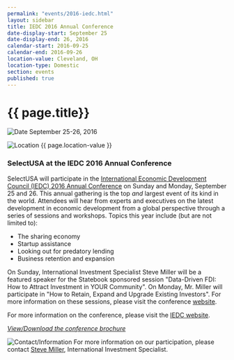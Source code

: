 ```yaml
---
permalink: "events/2016-iedc.html"
layout: sidebar
title: IEDC 2016 Annual Conference
date-display-start: September 25
date-display-end: 26, 2016
calendar-start: 2016-09-25
calendar-end: 2016-09-26
location-value: Cleveland, OH
location-type: Domestic
section: events
published: true
---
```


# {{ page.title}}

![Date](https://google.github.io/material-design-icons/action/svg/design/ic_event_24px.svg "Date") September 25-26, 2016

![Location](http://google.github.io/material-design-icons/social/svg/design/ic_location_city_24px.svg "Location") {{ page.location-value }}

### SelectUSA at the IEDC 2016 Annual Conference

SelectUSA will participate in the [International Economic Development Council (IEDC) 2016 Annual Conference](http://www.iedcevents.org/AnnualConference/index.html) on Sunday and Monday, September 25 and 26. This annual gathering is the top _and_ largest event of its kind in the world. Attendees will hear from experts and executives on the latest development in economic development from a global perspective through a series of sessions and workshops. Topics this year include (but are not limited to): 

* The sharing economy
* Startup assistance
* Looking out for predatory lending
* Business retention and expansion

On Sunday, International Investment Specialist Steve Miller will be a featured speaker for the Statebook sponsored session "Data-Driven FDI: How to Attract Investment in YOUR Community". On Monday, Mr. Miller will participate in "How to Retain, Expand and Upgrade Existing Investors". For more information on these sessions, please visit the conference [website](http://www.iedcevents.org/AnnualConference/Program_Sunday.html).

For more information on the conference, please visit the [IEDC website](http://www.iedcevents.org/AnnualConference/index.html).

[_View/Download the conference brochure_](https://view.publitas.com/iedc/iedc-2016-annual-conference-get-ready-to-rock/page/1)

![Contact/Information](http://google.github.io/material-design-icons/action/svg/design/ic_speaker_notes_24px.svg "Contact/Information") For more information on our participation, please contact [Steve Miller](mailto:steve.miller@trade.gov), International Investment Specialist.
